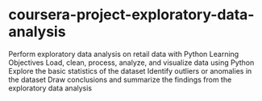 # coursera-project-exploratory-data-analysis
Perform exploratory data analysis on retail data with Python
Learning Objectives
Load, clean, process, analyze, and visualize data using Python
Explore the basic statistics of the dataset
Identify outliers or anomalies in the dataset
Draw conclusions and summarize the findings from the exploratory data analysis

